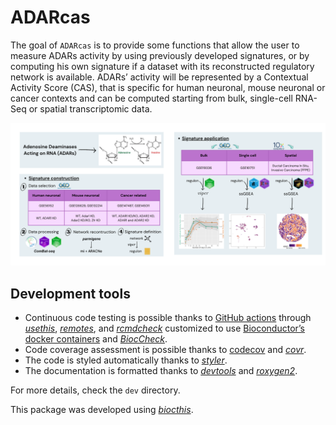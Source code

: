 
<!-- README.md is generated from README.Rmd. Please edit that file -->

# ADARcas

<!-- badges: start -->
<!-- badges: end -->

The goal of `ADARcas` is to provide some functions that allow the user
to measure ADARs activity by using previously developed signatures, or
by computing his own signature if a dataset with its
reconstructed regulatory network is available. ADARs’ activity will be
represented by a Contextual Activity Score (CAS), that is specific for
human neuronal, mouse neuronal or cancer contexts and can be computed
starting from bulk, single-cell RNA-Seq or spatial transcriptomic data.

<p align="center">
<img src="man/figures/image.png" width="700">
</p>

## Development tools

- Continuous code testing is possible thanks to [GitHub
  actions](https://www.tidyverse.org/blog/2020/04/usethis-1-6-0/)
  through *[usethis](https://CRAN.R-project.org/package=usethis)*,
  *[remotes](https://CRAN.R-project.org/package=remotes)*, and
  *[rcmdcheck](https://CRAN.R-project.org/package=rcmdcheck)* customized
  to use [Bioconductor’s docker
  containers](https://www.bioconductor.org/help/docker/) and
  *[BiocCheck](https://bioconductor.org/packages/3.19/BiocCheck)*.
- Code coverage assessment is possible thanks to
  [codecov](https://codecov.io/gh) and
  *[covr](https://CRAN.R-project.org/package=covr)*.
- The code is styled automatically thanks to
  *[styler](https://CRAN.R-project.org/package=styler)*.
- The documentation is formatted thanks to
  *[devtools](https://CRAN.R-project.org/package=devtools)* and
  *[roxygen2](https://CRAN.R-project.org/package=roxygen2)*.

For more details, check the `dev` directory.

This package was developed using
*[biocthis](https://bioconductor.org/packages/3.19/biocthis)*.


